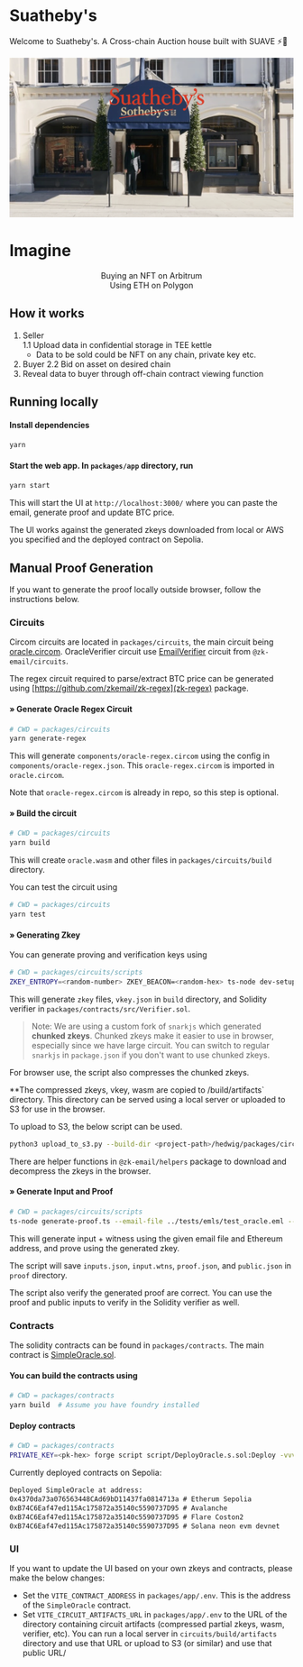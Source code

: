 # Suatheby's

Welcome to Suatheby's. 
A Cross-chain Auction house built with SUAVE ⚡️🤖

![Banner](./suathbys.png)


# Imagine
<p align="center"> Buying an NFT on Arbitrum <br>
Using ETH on Polygon </p>

## How it works

1. Seller <br>
1.1 Upload data in confidential storage in TEE kettle
   * Data to be sold could be NFT on any chain, private key etc.
2. Buyer 
2.2 Bid on asset on desired chain
3. Reveal data to buyer through off-chain contract viewing function

## Running locally

#### Install dependencies

```bash
yarn
```

#### Start the web app. In `packages/app` directory, run

```bash
yarn start
```

This will start the UI at `http://localhost:3000/` where you can paste the email, generate proof and update BTC price.

The UI works against the generated zkeys downloaded from local or AWS you specified and the deployed contract on Sepolia.

## Manual Proof Generation

If you want to generate the proof locally outside browser, follow the instructions below.

### Circuits

Circom circuits are located in `packages/circuits`, the main circuit being [oracle.circom](packages/circuits/oracle.circom). OracleVerifier circuit use [EmailVerifier](https://github.com/zkemail/zk-email-verify/blob/main/packages/circuits/email-verifier.circom) circuit from `@zk-email/circuits`.

The regex circuit required to parse/extract BTC price can be generated using [https://github.com/zkemail/zk-regex](zk-regex) package.

#### » Generate Oracle Regex Circuit

```bash
# CWD = packages/circuits
yarn generate-regex
```

This will generate `components/oracle-regex.circom` using the config in `components/oracle-regex.json`. This `oracle-regex.circom` is imported in `oracle.circom`.

Note that `oracle-regex.circom` is already in repo, so this step is optional.

#### » Build the circuit

```bash
# CWD = packages/circuits
yarn build
```

This will create `oracle.wasm` and other files in `packages/circuits/build` directory.

You can test the circuit using

```bash
# CWD = packages/circuits
yarn test
```

#### » Generating Zkey

You can generate proving and verification keys using

```bash
# CWD = packages/circuits/scripts
ZKEY_ENTROPY=<random-number> ZKEY_BEACON=<random-hex> ts-node dev-setup.ts
```

This will generate `zkey` files, `vkey.json` in `build` directory, and Solidity verifier in `packages/contracts/src/Verifier.sol`.

> Note: We are using a custom fork of `snarkjs` which generated **chunked zkeys**. Chunked zkeys make it easier to use in browser, especially since we have large circuit. You can switch to regular `snarkjs` in `package.json` if you don't want to use chunked zkeys.


For browser use, the script also compresses the chunked zkeys.

**The compressed zkeys, vkey, wasm are copied to /build/artifacts` directory. This directory can be served using a local server or uploaded to S3 for use in the browser.

To upload to S3, the below script can be used.
```bash
python3 upload_to_s3.py --build-dir <project-path>/hedwig/packages/circuits/build --circuit-name oracle
```

There are helper functions in `@zk-email/helpers` package to download and decompress the zkeys in the browser.


#### » Generate Input and Proof

```bash
# CWD = packages/circuits/scripts
ts-node generate-proof.ts --email-file ../tests/emls/test_oracle.eml --ethereum-address <your-eth-address>
```

This will generate input + witness using the given email file and Ethereum address, and prove using the generated zkey.

The script will save `inputs.json`, `input.wtns`, `proof.json`, and `public.json` in `proof` directory.

The script also verify the generated proof are correct. You can use the proof and public inputs to verify in the Solidity verifier as well.

### Contracts

The solidity contracts can be found in `packages/contracts`. The main contract is [SimpleOracle.sol](packages/contracts/src/SimpleOracle.sol).

#### You can build the contracts using

```bash
# CWD = packages/contracts
yarn build  # Assume you have foundry installed
```


#### Deploy contracts

```bash
# CWD = packages/contracts
PRIVATE_KEY=<pk-hex> forge script script/DeployOracle.s.sol:Deploy -vvvv --rpc-url https://rpc2.sepolia.org --broadcast
```

Currently deployed contracts on Sepolia:

```
Deployed SimpleOracle at address:
0x4370da73a076563448CAd69bD11437fa0814713a # Etherum Sepolia
0xB74C6Eaf47ed115Ac175872a35140c5590737D95 # Avalanche
0xB74C6Eaf47ed115Ac175872a35140c5590737D95 # Flare Coston2
0xB74C6Eaf47ed115Ac175872a35140c5590737D95 # Solana neon evm devnet

```

### UI

If you want to update the UI based on your own zkeys and contracts, please make the below changes:

- Set the `VITE_CONTRACT_ADDRESS` in `packages/app/.env`. This is the address of the `SimpleOracle` contract.
- Set `VITE_CIRCUIT_ARTIFACTS_URL` in `packages/app/.env` to the URL of the directory containing circuit artifacts (compressed partial zkeys, wasm, verifier, etc). You can run a local server in `circuits/build/artifacts` directory and use that URL or upload to S3 (or similar) and use that public URL/
